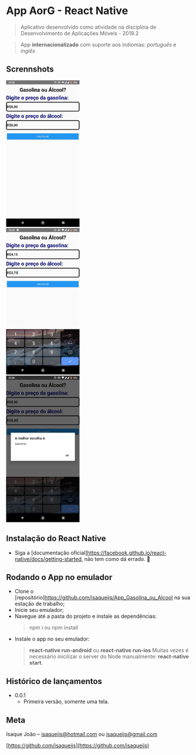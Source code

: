 # App AorG - React Native
> Aplicativo desenvolvido como atividade na disciplina de Desenvolvimento de Aplicações Móveis - 2019.2

> App **internacionalizado** com suporte aos indiomas: _português_ e _inglês_

## Scrennshots

<div>
<img src="01.jpeg" height="400" width="200" />
</div>
<div>
<img src="02.jpeg" height="400" width="200" />
</div>
<div>
<img src="03.jpeg" height="400" width="200" />
</div>

<style>
div.box {
	width: 150px;
	display: inline-block;
}
</style>

## Instalação do React Native

  - Siga a [documentação oficial]https://facebook.github.io/react-native/docs/getting-started, não tem como dá errado. :speak_no_evil:

## Rodando o App no emulador

  - Clone o [repositório]https://github.com/isaqueijs/App_Gasolina_ou_Alcool na sua estação de trabalho;
  - Inicie seu emulador;
  - Navegue até a pasta do projeto e instale as dependências:
    > npm i ou npm install
  - Instale o app no seu emulador:
    > **react-native run-android** ou **react-native run-ios**
      > Muitas vezes é necessário inicilizar o server do Node manualmente: **react-native start**.

## Histórico de lançamentos
* 0.0.1
    * Primeira versão, somente uma tela.

## Meta

Isaque João – isaqueijs@hotmail.com ou isaqueijs@gmail.com

[https://github.com/isaqueijs](https://github.com/isaqueijs)
